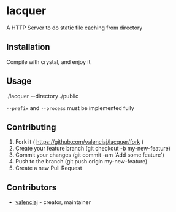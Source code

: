 # lacquer

A HTTP Server to do static file caching from directory

## Installation

Compile with crystal, and enjoy it

## Usage

./lacquer --directory ./public

`--prefix` and `--process` must be implemented fully

## Contributing

1. Fork it ( https://github.com/valenciaj/lacquer/fork )
2. Create your feature branch (git checkout -b my-new-feature)
3. Commit your changes (git commit -am 'Add some feature')
4. Push to the branch (git push origin my-new-feature)
5. Create a new Pull Request

## Contributors

- [valenciaj](https://github.com/valenciaj) - creator, maintainer
